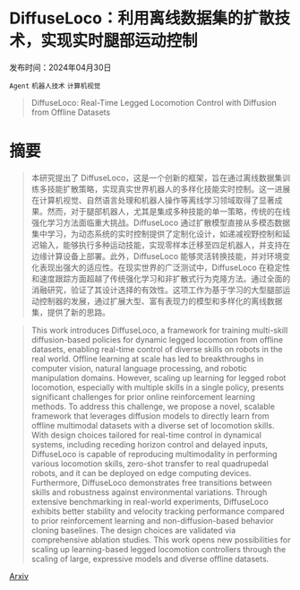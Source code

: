 # DiffuseLoco：利用离线数据集的扩散技术，实现实时腿部运动控制

发布时间：2024年04月30日

`Agent` `机器人技术` `计算机视觉`

> DiffuseLoco: Real-Time Legged Locomotion Control with Diffusion from Offline Datasets

# 摘要

> 本研究提出了 DiffuseLoco，这是一个创新的框架，旨在通过离线数据集训练多技能扩散策略，实现真实世界机器人的多样化技能实时控制。这一进展在计算机视觉、自然语言处理和机器人操作等离线学习领域取得了显著成果。然而，对于腿部机器人，尤其是集成多种技能的单一策略，传统的在线强化学习方法面临重大挑战。DiffuseLoco 通过扩散模型直接从多模态数据集中学习，为动态系统的实时控制提供了定制化设计，如递减视野控制和延迟输入，能够执行多种运动技能，实现零样本迁移至四足机器人，并支持在边缘计算设备上部署。此外，DiffuseLoco 能够灵活转换技能，并对环境变化表现出强大的适应性。在现实世界的广泛测试中，DiffuseLoco 在稳定性和速度跟踪方面超越了传统强化学习和非扩散式行为克隆方法。通过全面的消融研究，验证了其设计选择的有效性。这项工作为基于学习的大型腿部运动控制器的发展，通过扩展大型、富有表现力的模型和多样化的离线数据集，提供了新的思路。

> This work introduces DiffuseLoco, a framework for training multi-skill diffusion-based policies for dynamic legged locomotion from offline datasets, enabling real-time control of diverse skills on robots in the real world. Offline learning at scale has led to breakthroughs in computer vision, natural language processing, and robotic manipulation domains. However, scaling up learning for legged robot locomotion, especially with multiple skills in a single policy, presents significant challenges for prior online reinforcement learning methods. To address this challenge, we propose a novel, scalable framework that leverages diffusion models to directly learn from offline multimodal datasets with a diverse set of locomotion skills. With design choices tailored for real-time control in dynamical systems, including receding horizon control and delayed inputs, DiffuseLoco is capable of reproducing multimodality in performing various locomotion skills, zero-shot transfer to real quadrupedal robots, and it can be deployed on edge computing devices. Furthermore, DiffuseLoco demonstrates free transitions between skills and robustness against environmental variations. Through extensive benchmarking in real-world experiments, DiffuseLoco exhibits better stability and velocity tracking performance compared to prior reinforcement learning and non-diffusion-based behavior cloning baselines. The design choices are validated via comprehensive ablation studies. This work opens new possibilities for scaling up learning-based legged locomotion controllers through the scaling of large, expressive models and diverse offline datasets.

[Arxiv](https://arxiv.org/abs/2404.19264)